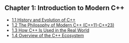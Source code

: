 ## Chapter 1: Introduction to Modern C++
- [1.1 History and Evolution of C++](chapter_01/1.1_History_and_Evolution_of_C++.md)
- [1.2 The Philosophy of Modern C++ (C++11-C++23)](chapter_01/1.2_The_Philosophy_of_Modern_C++_(C++11-C++23).md)
- [1.3 How C++ Is Used in the Real World](chapter_01/1.3_How_C++_Is_Used_in_the_Real_World.md)
- [1.4 Overview of the C++ Ecosystem](chapter_01/1.4_Overview_of_the_C++_Ecosystem.md)
